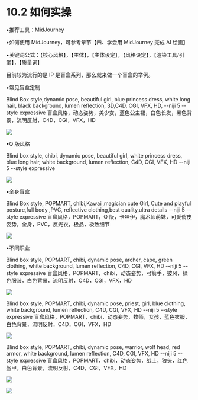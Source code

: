# 10.2 如何实操

•推荐工具：MidJourney

•如何使用 MidJourney，可参考章节【四、学会用 MidJourney 完成 AI 绘画】

•关键词公式：【核心风格】，【主体】，【主体设定】，【风格设定】，【渲染工具/引擎】，【质量词】

目前较为流行的是 IP 是盲盒系列，那么就来做一个盲盒的举例。

•常见盲盒定制

Blind Box style,dynamic pose, beautiful girl, blue princess dress, white long hair, black background, lumen reflection, 3D,C4D, CGI, VFX, HD, --niji 5 --style expressive 盲盒风格，动态姿势，美少女，蓝色公主裙，白色长发，黑色背景，流明反射，C4D，CGI，VFX，HD

![](img/13020711b8e496b49d9473ea2da7931c.png)

•Q 版风格

Blind box style, chibi, dynamic pose, beautiful girl, white princess dress, blue long hair, white background, lumen reflection, C4D, CGI, VFX, HD --niji 5 --style expressive

![](img/621453efd11d3e095f0f9f88401dc493.png)

•全身盲盒

Blind Box style, POPMART, chibi,Kawaii,magician cute Girl, Cute and playful posture,full body ,PVC, reflective clothing,best quality,ultra details --niji 5 --style expressive 盲盒风格，POPMART，Q 版，卡哇伊，魔术师萌妹，可爱俏皮姿势，全身，PVC，反光衣，极品，极致细节

![](img/b41070015d6e22965b203d4fc354d766.png)

•不同职业

Blind box style, POPMART, chibi, dynamic pose, archer, cape, green clothing, white background, lumen reflection, C4D, CGI, VFX, HD --niji 5 --style expressive 盲盒风格，POPMART，chibi，动态姿势，弓箭手，披风，绿色服装，白色背景，流明反射，C4D，CGI，VFX，HD

![](img/736b264248ef3a183ff186162ddf46a3.png)

Blind box style, POPMART, chibi, dynamic pose, priest, girl, blue clothing, white background, lumen reflection, C4D, CGI, VFX, HD --niji 5 --style expressive 盲盒风格，POPMART，chibi，动态姿势，牧师，女孩，蓝色衣服，白色背景，流明反射，C4D，CGI，VFX，HD

![](img/aaf7c6b6f84d356f34e4b7285c68e572.png)

Blind box style, POPMART, chibi, dynamic pose, warrior, wolf head, red armor, white background, lumen reflection, C4D, CGI, VFX, HD --niji 5 --style expressive 盲盒风格，POPMART，chibi，动态姿势，战士，狼头，红色盔甲，白色背景，流明反射，C4D，CGI，VFX，HD

![](img/24ae4564e2e964b1c57f0f12691f1b92.png)

![](img/e12d1c8b9f4ffdf6c4edf913cceed533.png)